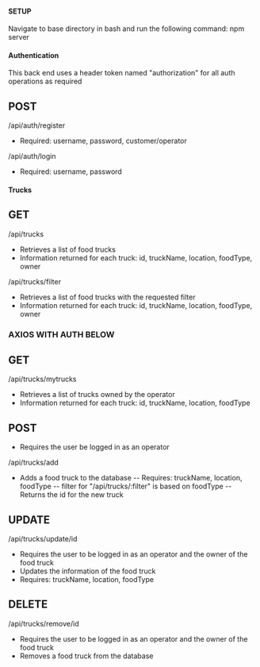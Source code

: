 #### SETUP ####

Navigate to base directory in bash and run the following command:  npm server

#### Authentication ####

This back end uses a header token named "authorization" for all auth operations as required

## POST ##

/api/auth/register

- Required: username, password, customer/operator

/api/auth/login

- Required: username, password

#### Trucks ####

## GET ##

/api/trucks

- Retrieves a list of food trucks
- Information returned for each truck: id, truckName, location, foodType, owner

/api/trucks/filter

- Retrieves a list of food trucks with the requested filter
- Information returned for each truck: id, truckName, location, foodType, owner

### AXIOS WITH AUTH BELOW ###

## GET ##

/api/trucks/mytrucks

- Retrieves a list of trucks owned by the operator
- Information returned for each truck: id, truckName, location, foodType

## POST ##

- Requires the user be logged in as an operator

/api/trucks/add

- Adds a food truck to the database
-- Requires: truckName, location, foodType
-- filter for "/api/trucks/:filter" is based on foodType
-- Returns the id for the new truck

## UPDATE ##

/api/trucks/update/id

- Requires the user to be logged in as an operator and the owner of the food truck
- Updates the information of the food truck
- Requires: truckName, location, foodType

## DELETE ##

/api/trucks/remove/id

- Requires the user to be logged in as an operator and the owner of the food truck
- Removes a food truck from the database
